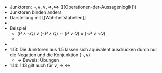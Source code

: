 - Junktoren: $\neg,\land,\lor,\Rightarrow,\Leftrightarrow$ ([[Operationen-der-Aussagenlogik]])
- Junktoren binden anders
- Darstellung mit [[Wahrheitstabellen]]
-
- Beispiel
	- $(P\land\neg Q)\lor(\neg P\land Q)\sim(P\lor Q)\land(\neg P\lor\neg Q)$
	- <Tabelle>
-
- 1.13: Die Junktoren aus 1.5 lassen sich äquivalent ausdrücken durch nur die Negation und die Konjunktion ($\neg,\land$)
	- -> Beweis: Übungen
- 1.14: 1.13 gilt auch für $\lor,\Rightarrow,\Leftrightarrow$